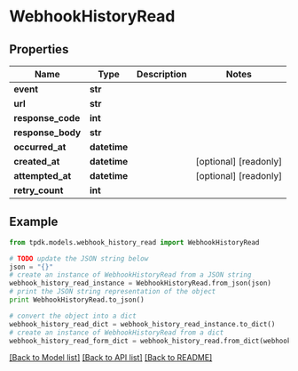 # WebhookHistoryRead



## Properties
Name | Type | Description | Notes
------------ | ------------- | ------------- | -------------
**event** | **str** |  | 
**url** | **str** |  | 
**response_code** | **int** |  | 
**response_body** | **str** |  | 
**occurred_at** | **datetime** |  | 
**created_at** | **datetime** |  | [optional] [readonly] 
**attempted_at** | **datetime** |  | [optional] [readonly] 
**retry_count** | **int** |  | 

## Example

```python
from tpdk.models.webhook_history_read import WebhookHistoryRead

# TODO update the JSON string below
json = "{}"
# create an instance of WebhookHistoryRead from a JSON string
webhook_history_read_instance = WebhookHistoryRead.from_json(json)
# print the JSON string representation of the object
print WebhookHistoryRead.to_json()

# convert the object into a dict
webhook_history_read_dict = webhook_history_read_instance.to_dict()
# create an instance of WebhookHistoryRead from a dict
webhook_history_read_form_dict = webhook_history_read.from_dict(webhook_history_read_dict)
```
[[Back to Model list]](../README.md#documentation-for-models) [[Back to API list]](../README.md#documentation-for-api-endpoints) [[Back to README]](../README.md)


